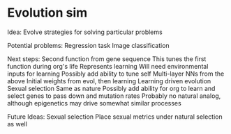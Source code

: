 # Evolution sim

Idea: Evolve strategies for solving particular problems

Potential problems:
    Regression task
    Image classification

Next steps:
    Second function from gene sequence
        This tunes the first function during org's life
        Represents learning
        Will need environmental inputs for learning
        Possibly add ability to tune self
    Multi-layer NNs from the above
        Initial weights from evol, then learning
    Learning driven evolution
        Sexual selection
            Same as nature
        Possibly add ability for org to learn and select genes to pass down and mutation rates
            Probably no natural analog, although epigenetics may drive somewhat similar processes

Future Ideas:
    Sexual selection
        Place sexual metrics under natural selection as well
